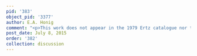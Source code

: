 ```yaml
---
pid: '383'
object_pid: '3377'
author: E.A. Honig
comment: "<p>This work does not appear in the 1979 Ertz catalogue nor the Honig Database.</p>"
post_date: July 8, 2015
order: '382'
collection: discussion
---
```

